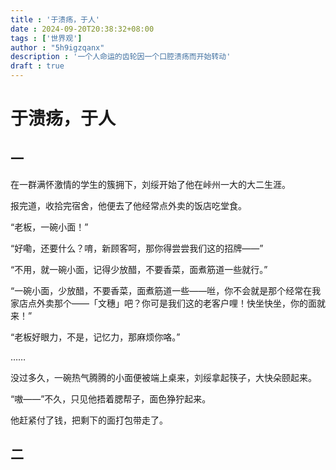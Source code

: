 ```yaml
---
title : '于溃疡，于人'
date : 2024-09-20T20:38:32+08:00
tags : ['世界观']
author : "5h9igzqanx"
description : '一个人命运的齿轮因一个口腔溃疡而开始转动'
draft : true
---
```


# 于溃疡，于人

## 一

在一群满怀激情的学生的簇拥下，刘绥开始了他在峠州一大的大二生涯。

报完道，收拾完宿舍，他便去了他经常点外卖的饭店吃堂食。

“老板，一碗小面！”

“好嘞，还要什么？唷，新顾客呵，那你得尝尝我们这的招牌——”

“不用，就一碗小面，记得少放醋，不要香菜，面煮筋道一些就行。”

“一碗小面，少放醋，不要香菜，面煮筋道一些——咝，你不会就是那个经常在我家店点外卖那个——「文穗」吧？你可是我们这的老客户哩！快坐快坐，你的面就来！”

“老板好眼力，不是，记忆力，那麻烦你咯。”

……

没过多久，一碗热气腾腾的小面便被端上桌来，刘绥拿起筷子，大快朵颐起来。

“嗷——”不久，只见他捂着腮帮子，面色狰狞起来。

他赶紧付了钱，把剩下的面打包带走了。  

## 二
